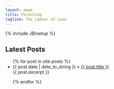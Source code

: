 ```yaml
---
layout: page
title: Parenting
tagline: The Labour of Love
---
```

{% include JB/setup %}



## Latest Posts

<ul class="posts">
  {% for post in site.posts %}
    <li><span>{{ post.date | date_to_string }}</span> &raquo; <a href="{{ BASE_PATH }}{{ post.url }}">{{ post.title }}</a></li>
{{ post.excerpt }}	

  {% endfor %}
</ul>




